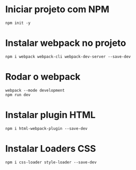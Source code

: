 # Iniciar projeto com NPM
```
npm init -y
```

# Instalar webpack no projeto
```
npm i webpack webpack-cli webpack-dev-server --save-dev
```

# Rodar o webpack
```
webpack --mode development
npm run dev
```

# Instalar plugin HTML
```
npm i html-webpack-plugin --save-dev
```

# Instalar Loaders CSS
```
npm i css-loader style-loader --save-dev
```